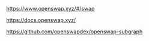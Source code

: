 https://www.openswap.xyz/#/swap

https://docs.openswap.xyz/

https://github.com/openswapdex/openswap-subgraph
